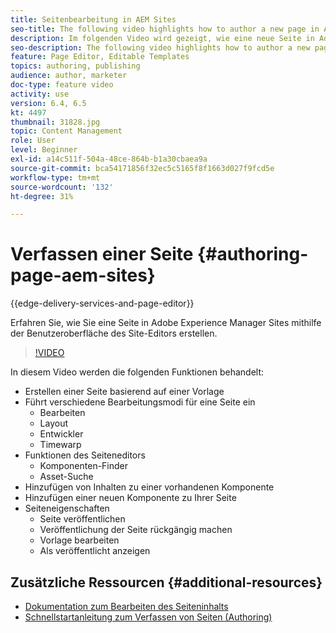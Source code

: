 ```yaml
---
title: Seitenbearbeitung in AEM Sites
seo-title: The following video highlights how to author a new page in Adobe Experience Manager Sites using the Site Editor's UI
description: Im folgenden Video wird gezeigt, wie eine neue Seite in Adobe Experience Manager Sites mithilfe der Benutzeroberfläche des Site-Editors erstellt wird
seo-description: The following video highlights how to author a new page in Adobe Experience Manager Sites using the Site Editor's UI
feature: Page Editor, Editable Templates
topics: authoring, publishing
audience: author, marketer
doc-type: feature video
activity: use
version: 6.4, 6.5
kt: 4497
thumbnail: 31828.jpg
topic: Content Management
role: User
level: Beginner
exl-id: a14c511f-504a-48ce-864b-b1a30cbaea9a
source-git-commit: bca54171856f32ec5c5165f8f1663d027f9fcd5e
workflow-type: tm+mt
source-wordcount: '132'
ht-degree: 31%

---
```


# Verfassen einer Seite {#authoring-page-aem-sites}

{{edge-delivery-services-and-page-editor}}

Erfahren Sie, wie Sie eine Seite in Adobe Experience Manager Sites mithilfe der Benutzeroberfläche des Site-Editors erstellen.

>[!VIDEO](https://video.tv.adobe.com/v/31828?quality=12&learn=on)

In diesem Video werden die folgenden Funktionen behandelt:

* Erstellen einer Seite basierend auf einer Vorlage
* Führt verschiedene Bearbeitungsmodi für eine Seite ein
   * Bearbeiten
   * Layout
   * Entwickler
   * Timewarp
* Funktionen des Seiteneditors
   * Komponenten-Finder
   * Asset-Suche
* Hinzufügen von Inhalten zu einer vorhandenen Komponente
* Hinzufügen einer neuen Komponente zu Ihrer Seite
* Seiteneigenschaften
   * Seite veröffentlichen
   * Veröffentlichung der Seite rückgängig machen
   * Vorlage bearbeiten
   * Als veröffentlicht anzeigen

## Zusätzliche Ressourcen {#additional-resources}

* [Dokumentation zum Bearbeiten des Seiteninhalts](https://experienceleague.adobe.com/docs/experience-manager-cloud-service/sites/authoring/fundamentals/editing-content.html?lang=de)
* [Schnellstartanleitung zum Verfassen von Seiten (Authoring)](https://experienceleague.adobe.com/docs/experience-manager-cloud-service/sites/authoring/getting-started/quick-start.html?lang=de)
